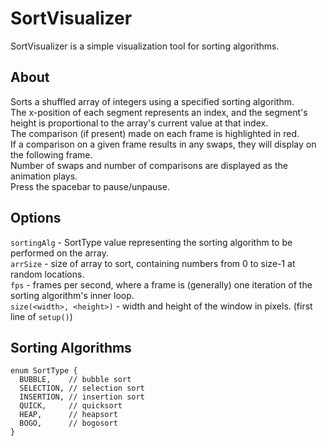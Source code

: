 # SortVisualizer  
SortVisualizer is a simple visualization tool for sorting algorithms.  
  
## About   
Sorts a shuffled array of integers using a specified sorting algorithm.  
The x-position of each segment represents an index, and the segment's height is proportional to the array's current value at that index.  
The comparison (if present) made on each frame is highlighted in red.  
If a comparison on a given frame results in any swaps, they will display on the following frame.  
Number of swaps and number of comparisons are displayed as the animation plays.  
Press the spacebar to pause/unpause.  
  
## Options 
  ``sortingAlg`` - SortType value representing the sorting algorithm to be performed on the array.  
  ``arrSize`` - size of array to sort, containing numbers from 0 to size-1 at random locations.  
  ``fps`` - frames per second, where a frame is (generally) one iteration of the sorting algorithm's inner loop.  
  ``size(<width>, <height>)`` - width and height of the window in pixels. (first line of ``setup()``)  

## Sorting Algorithms
```
enum SortType {
  BUBBLE,    // bubble sort
  SELECTION, // selection sort
  INSERTION, // insertion sort
  QUICK,     // quicksort
  HEAP,      // heapsort
  BOGO,      // bogosort
}
```
